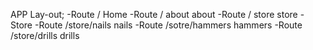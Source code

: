 APP Lay-out;
  -Route / Home
  -Route / about about
  -Route / store store
      -Store
        -Route /store/nails nails
        -Route /sotre/hammers hammers
        -Route /store/drills drills
